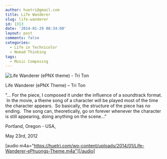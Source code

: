 ```yaml
---
author: huetri@gmail.com
title: Life Wanderer
slug: life-wanderer
id: 1313
date: '2014-01-29 08:34:00'
layout: post
comments: false
categories:
  - Life in Technicolor
  - Nomad Thinking
tags:
  - Music Composing
---
```


![Life Wanderer (ePNX theme) - Tri Ton](https://huetri.com/wp-content/uploads/2014/01/At-San-Francisco-1150-400-1024x356.jpg)

Life Wanderer (ePNX Theme) – Tri Ton

"... For the piece, I composed it under the influence of a soundtrack format.  In the movie, a theme song of a character will be played most of the time the character appears.  So basically, the structure of the piece has no ending.  The song can, theoretically, go on forever whenever the character is still appearing, doing anything on the scene..."

Portland, Oregon - USA,

May 23rd, 2012

[audio m4a="https://huetri.com/wp-content/uploads/2014/01/Life-Wanderer-ePhuongs-Theme.m4a"][/audio]